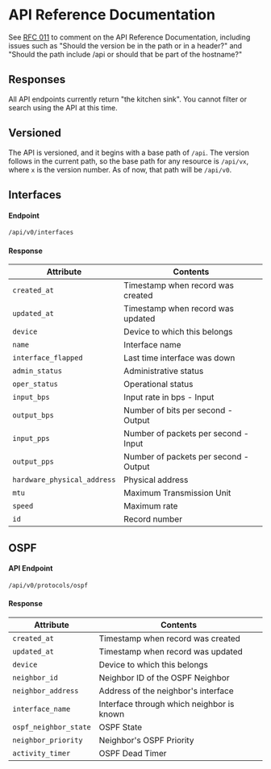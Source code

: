# API Reference Documentation

See [RFC 011][1] to comment on the API Reference Documentation,
including issues such as "Should the version be in the path or in
a header?" and "Should the path include /api or should that be part of
the hostname?"

## Responses

All API endpoints currently return "the kitchen sink".  You cannot
filter or search using the API at this time.

## Versioned

The API is versioned, and it begins with a base path of `/api`.  The
version follows in the current path, so the base path for any resource
is `/api/vx`, where `x` is the version number.  As of now, that path
will be `/api/v0`.

## Interfaces

#### Endpoint

```bash
/api/v0/interfaces
```

#### Response

| Attribute                   | Contents                              |
|-----------------------------|---------------------------------------|
| `created_at`                | Timestamp when record was created     |
| `updated_at`                | Timestamp when record was updated     |
| `device`                    | Device to which this belongs          |
| `name`                      | Interface name                        |
| `interface_flapped`         | Last time interface was down          |
| `admin_status`              | Administrative status                 |
| `oper_status`               | Operational status                    |
| `input_bps`                 | Input rate in bps - Input             |
| `output_bps`                | Number of bits per second - Output    |
| `input_pps`                 | Number of packets per second - Input  |
| `output_pps`                | Number of packets per second - Output |
| `hardware_physical_address` | Physical address                      |
| `mtu`                       | Maximum Transmission Unit             |
| `speed`                     | Maximum rate                          |
| `id`                        | Record number                         |

## OSPF

#### API Endpoint

```bash
/api/v0/protocols/ospf
```

#### Response

| Attribute             | Contents                                  |
|-----------------------|-------------------------------------------|
| `created_at`          | Timestamp when record was created         |
| `updated_at`          | Timestamp when record was updated         |
| `device`              | Device to which this belongs              |
| `neighbor_id`         | Neighbor ID of the OSPF Neighbor          |
| `neighbor_address`    | Address of the neighbor's interface       |
| `interface_name`      | Interface through which neighbor is known |
| `ospf_neighbor_state` | OSPF State                                |
| `neighbor_priority`   | Neighbor's OSPF Priority                  |
| `activity_timer`      | OSPF Dead Timer                           |

[1]: ../../../issues/11 "RFC 011: API Route Structure"
